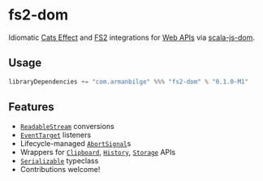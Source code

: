 # fs2-dom

Idiomatic [Cats Effect] and [FS2] integrations for [Web APIs] via [scala-js-dom].

[Cats Effect]: https://typelevel.org/cats-effect/
[FS2]: https://fs2.io/
[Web APIs]: https://developer.mozilla.org/en-US/docs/Web/API
[scala-js-dom]: https://github.com/scala-js/scala-js-dom

## Usage

```scala
libraryDependencies += "com.armanbilge" %%% "fs2-dom" % "0.1.0-M1"
```

## Features

- [`ReadableStream`] conversions
- [`EventTarget`] listeners
- Lifecycle-managed [`AbortSignal`]s
- Wrappers for [`Clipboard`], [`History`], [`Storage`] APIs
- [`Serializable`] typeclass
- Contributions welcome!

[`ReadableStream`]: https://developer.mozilla.org/en-US/docs/Web/API/ReadableStream
[`EventTarget`]: https://developer.mozilla.org/en-US/docs/Web/API/EventTarget
[`AbortSignal`]: https://developer.mozilla.org/en-US/docs/Web/API/AbortSignal
[`Clipboard`]: https://developer.mozilla.org/en-US/docs/Web/API/Clipboard_API
[`History`]: https://developer.mozilla.org/en-US/docs/Web/API/History
[`Storage`]: https://developer.mozilla.org/en-US/docs/Web/API/Storage
[`Serializable`]: https://developer.mozilla.org/en-US/docs/Glossary/Serializable_object
